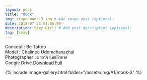 ```yaml
---
layout: post
title: "Mook"
img: xtapo-mook-3.jpg # Add image post (optional)
date: 2018-07-23 01:55:00
description: Sexy Girl! # Add post description (optional)
tag: [sexy]
---
```

Concept : Be Tattoo  
Model : Chalinee Udomchanachai  
Photographer : มลลาภ น้อยหัวหาด  
Google Drive [Download Full](http://gestyy.com/e0KtGY)                        

{% include image-gallery.html folder="/assets/img/A1/mook-3" %}
